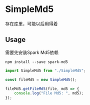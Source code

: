 # SimpleMd5
存在库里，可能以后用得着
## Usage
需要先安装Spark Md5依赖
```shell
npm install --save spark-md5
```
```js
import SimpleMd5 from "./SimpleMd5";

const fileMd5 = new SimpleMd5();

fileMd5.getFileMd5(file, md5 => {
    console.log("File Md5: ", md5);
});
```
